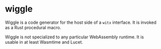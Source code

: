# wiggle

Wiggle is a code generator for the host side of a `witx` interface. It is
invoked as a Rust procedural macro.

Wiggle is not specialized to any particular WebAssembly runtime. It is usable
in at least Wasmtime and Lucet.
